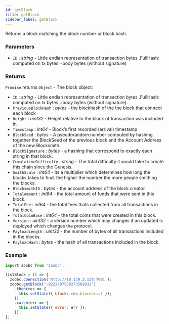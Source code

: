 ```yaml
---
id: getBlock
title: getBlock
sidebar_label: getBlock
---
```


Returns a block matching the block number or block hash.

### Parameters

- `ID` : _string_ - Little endian representation of transaction bytes .FullHash: computed on tx bytes +body bytes (without signature)

### Returns

`Promise` returns `Object` - The block object:

  - `ID` : _string_ - Little endian representation of transaction bytes .FullHash: computed on tx bytes +body bytes (without signature).
  - `PreviousBlockHash` : _bytes_ - the blockhash of the  the block that connect each block
  - `Height` : _uint32_ - Height relative to the block of transaction was included in.
  - `Timestamp` : _int64_ - Block’s first recorded (arrival) timestamp
  - `BlockSeed` : _bytes_ - A pseudorandom number computed by hashing together the BlockSeed of the previous block and the Account Address of the new Blocksmith.
  - `BlockSignature` : _bytes_ - a hashing that correspond to exactly each string in that block.
  - `CumulativeDifficulty` : _string_ - The total difficulty it would take to create this chain since the Genesis.
  - `SmithScale` : _int64_ - its a multiplier which determines how long the blocks takes to find. the higher the number the more people smithing the blocks.
  - `BlocksmithID` : _bytes_ - the account address of the block creator.
  - `TotalAmount` : _int64_ - the total amount of funds that were sent in this block.
  - `TotalFee` : _int64_ - the total fees thats collected from all transactions in the block.
  - `TotalCoinBase` : _int64_ - the total coins that were created in this block.
  - `Version` : _uint32_ - a version number which may changes if an updated is deployed which changes the protocol.
  - `PayloadLength` : _uint32_ - the number of bytes of all transactions included in the blocks.
  - `PayloadHash` : _bytes_ - the hash of all transactions included in the block.

### Example

```javascript
import zoobc from 'zoobc';

listBlock = () => {
  zoobc.connection('http://18.139.3.139:7001');
  zoobc.getBlock("-9222407558273501032")
    .then(res => {
      this.setState({ block: res.blocksList });
    })
    .catch(err => {
      this.setState({ error: err });
    });
};
```